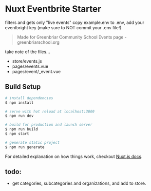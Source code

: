 # Nuxt Eventbrite Starter

filters and gets only "live events"
copy example.env to .env, add your eventbright key (make sure to NOT commit your .env file!)

> Made for Greenbriar Community School Events page - greenbriarschool.org

take note of the files...
- store/events.js
- pages/events.vue
- pages/event/_event.vue

## Build Setup

``` bash
# install dependencies
$ npm install

# serve with hot reload at localhost:3000
$ npm run dev

# build for production and launch server
$ npm run build
$ npm start

# generate static project
$ npm run generate
```

For detailed explanation on how things work, checkout [Nuxt.js docs](https://nuxtjs.org).

## todo:
- get categories, subcategories and organizations, and add to store.
